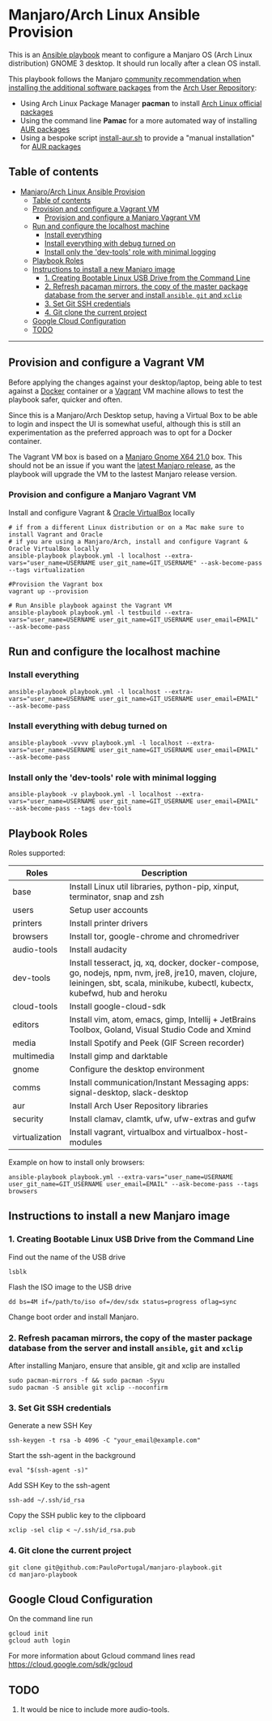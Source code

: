 # Manjaro/Arch Linux Ansible Provision

This is an [Ansible playbook](https://docs.ansible.com/ansible/latest/user_guide/index.html) meant to configure a Manjaro OS (Arch Linux distribution) GNOME 3 desktop.
It should run locally after a clean OS install.

This playbook follows the Manjaro [community recommendation when installing the additional software packages](https://wiki.manjaro.org/index.php/Arch_User_Repository) from the [Arch User Repository](https://aur.archlinux.org/packages):
 * Using Arch Linux Package Manager **pacman** to install [Arch Linux official packages](https://archlinux.org/packages/)
 * Using the command line **Pamac** for a more automated way of installing [AUR packages](https://aur.archlinux.org/packages)
 * Using a bespoke script [install-aur.sh](https://github.com/PauloPortugal/manjaro-playbook/blob/master/aur/install-aur.sh) to provide a "manual installation" for [AUR packages](https://aur.archlinux.org/packages)


## Table of contents
- [Manjaro/Arch Linux Ansible Provision](#manjaroarch-linux-ansible-provision)
  - [Table of contents](#table-of-contents)
  - [Provision and configure a Vagrant VM](#provision-and-configure-a-vagrant-vm)
    - [Provision and configure a Manjaro Vagrant VM](#provision-and-configure-a-manjaro-vagrant-vm)
  - [Run and configure the localhost machine](#run-and-configure-the-localhost-machine)
    - [Install everything](#install-everything)
    - [Install everything with debug turned on](#install-everything-with-debug-turned-on)
    - [Install only the 'dev-tools' role with minimal logging](#install-only-the-dev-tools-role-with-minimal-logging)
  - [Playbook Roles](#playbook-roles)
  - [Instructions to install a new Manjaro image](#instructions-to-install-a-new-manjaro-image)
    - [1. Creating Bootable Linux USB Drive from the Command Line](#1-creating-bootable-linux-usb-drive-from-the-command-line)
    - [2. Refresh pacaman mirrors, the copy of the master package database from the server and install `ansible`, `git` and `xclip`](#2-refresh-pacaman-mirrors-the-copy-of-the-master-package-database-from-the-server-and-install-ansible-git-and-xclip)
    - [3. Set Git SSH credentials](#3-set-git-ssh-credentials)
    - [4. Git clone the current project](#4-git-clone-the-current-project)
  - [Google Cloud Configuration](#google-cloud-configuration)
  - [TODO](#todo)

----

## Provision and configure a Vagrant VM
Before applying the changes against your desktop/laptop, being able to test against a [Docker](https://www.docker.com/) container or a [Vagrant](https://www.vagrantup.com/) VM machine allows to test the playbook safer, quicker and often.

Since this is a Manjaro/Arch Desktop setup, having a Virtual Box to be able to login and inspect the UI is somewhat useful, although this is still an experimentation as the preferred approach was to opt for a Docker container.

The Vagrant VM box is based on a [Manjaro Gnome X64 21.0](https://app.vagrantup.com/pmonteiro/boxes/manjaro-21-X64-gnome/versions/1.0.0) box. This should not be an issue if you want the [latest Manjaro release](https://manjaro.org/downloads/official/gnome/), as the playbook will upgrade the VM to the lastest Manjaro release version.


### Provision and configure a Manjaro Vagrant VM

Install and configure Vagrant & [Oracle VirtualBox](https://www.virtualbox.org/) locally
```
# if from a different Linux distribution or on a Mac make sure to install Vagrant and Oracle
# if you are using a Manjaro/Arch, install and configure Vagrant & Oracle VirtualBox locally
ansible-playbook playbook.yml -l localhost --extra-vars="user_name=USERNAME user_git_name=GIT_USERNAME" --ask-become-pass --tags virtualization

#Provision the Vagrant box
vagrant up --provision

# Run Ansible playbook against the Vagrant VM
ansible-playbook playbook.yml -l testbuild --extra-vars="user_name=USERNAME user_git_name=GIT_USERNAME user_email=EMAIL" --ask-become-pass
```

## Run and configure the localhost machine

### Install everything
```
ansible-playbook playbook.yml -l localhost --extra-vars="user_name=USERNAME user_git_name=GIT_USERNAME user_email=EMAIL" --ask-become-pass
```

### Install everything with debug turned on
```
ansible-playbook -vvvv playbook.yml -l localhost --extra-vars="user_name=USERNAME user_git_name=GIT_USERNAME user_email=EMAIL" --ask-become-pass
```

### Install only the 'dev-tools' role with minimal logging
```
ansible-playbook -v playbook.yml -l localhost --extra-vars="user_name=USERNAME user_git_name=GIT_USERNAME user_email=EMAIL" --ask-become-pass --tags dev-tools
```


## Playbook Roles

Roles supported:

| Roles          | Description                                                                                                      |
|----------------|------------------------------------------------------------------------------------------------------------------|
| base           | Install Linux util libraries, python-pip, xinput, terminator, snap and zsh                                       |
| users          | Setup user accounts                                                                                              |
| printers       | Install printer drivers                                                                                          |
| browsers       | Install tor, google-chrome and chromedriver                                                                      |
| audio-tools    | Install audacity                                                                                                 |
| dev-tools      | Install tesseract, jq, xq, docker, docker-compose, go, nodejs, npm, nvm, jre8, jre10, maven, clojure, leiningen, sbt, scala, minikube, kubectl, kubectx, kubefwd, hub and heroku  |
| cloud-tools    | Install google-cloud-sdk                                                                                         |
| editors        | Install vim, atom, emacs, gimp, Intellij + JetBrains Toolbox, Goland, Visual Studio Code and Xmind                  |
| media          | Install Spotify and Peek (GIF Screen recorder)                                                                   |
| multimedia     | Install gimp and darktable                                                                                       |
| gnome          | Configure the desktop environment                                                                                |
| comms          | Install communication/Instant Messaging apps: signal-desktop, slack-desktop                                      |
| aur            | Install Arch User Repository libraries                                                                           |
| security       | Install clamav, clamtk, ufw, ufw-extras and gufw                                                                 |
| virtualization | Install vagrant, virtualbox and virtualbox-host-modules                                                     |

Example on how to install only browsers:
```
ansible-playbook playbook.yml --extra-vars="user_name=USERNAME user_git_name=GIT_USERNAME user_email=EMAIL" --ask-become-pass --tags browsers
```


## Instructions to install a new Manjaro image

### 1. Creating Bootable Linux USB Drive from the Command Line

Find out the name of the USB drive
```
lsblk
```

Flash the ISO image to the USB drive
```
dd bs=4M if=/path/to/iso of=/dev/sdx status=progress oflag=sync
```

Change boot order and install Manjaro.


### 2. Refresh pacaman mirrors, the copy of the master package database from the server and install `ansible`, `git` and `xclip`

After installing Manjaro, ensure that ansible, git and xclip are installed

```
sudo pacman-mirrors -f && sudo pacman -Syyu
sudo pacman -S ansible git xclip --noconfirm
```

### 3. Set Git SSH credentials

Generate a new SSH Key
```
ssh-keygen -t rsa -b 4096 -C "your_email@example.com"
```

Start the ssh-agent in the background
```
eval "$(ssh-agent -s)"
```

Add SSH Key to the ssh-agent
```
ssh-add ~/.ssh/id_rsa
```

Copy the SSH public key to the clipboard
```
xclip -sel clip < ~/.ssh/id_rsa.pub
```

### 4. Git clone the current project
```
git clone git@github.com:PauloPortugal/manjaro-playbook.git
cd manjaro-playbook
```




## Google Cloud Configuration

On the command line run
```
gcloud init
gcloud auth login
```

For more information about Gcloud command lines read https://cloud.google.com/sdk/gcloud


## TODO

1. It would be nice to include more audio-tools.
